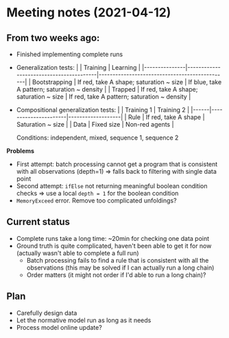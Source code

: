 # Meeting notes (2021-04-12)

## From two weeks ago:

- Finished implementing complete runs
- Generalization tests:
  |               | Training                                | Learning                                      |
  |---------------|-----------------------------------------|-----------------------------------------------|
  | Bootstrapping | If red, take A shape; saturation ~ size | If blue, take A pattern; saturation ~ density |
  | Trapped       | If red, take A shape; saturation ~ size | If red, take A pattern; saturation ~ density  |
- Compositional generalization tests:
  |      | Training 1           | Training 2        |
  |------|----------------------|-------------------|
  | Rule | If red, take A shape | Saturation ~ size |
  | Data | Fixed size           | Non-red agents    |

  Conditions: independent, mixed, sequence 1, sequence 2

**Problems**

- First attempt: batch processing cannot get a program that is consistent with all observations (depth=1) => falls back to filtering with single data point
- Second attempt: `ifElse` not returning meaningful boolean condition checks => use a local `depth = 1` for the boolean condition
- `MemoryExceed` error. Remove too complicated unfoldings?


## Current status

- Complete runs take a long time: ~20min for checking one data point
- Ground truth is quite complicated, haven't been able to get it for now (actually wasn't able to complete a full run)
  - Batch processing fails to find a rule that is consistent with all the observations (this may be solved if I can actually run a long chain)
  - Order matters (it might not order if I'd able to run a long chain)?

## Plan

- Carefully design data
- Let the normative model run as long as it needs
- Process model online update?
